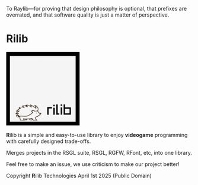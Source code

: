 To Raylib—for proving that design philosophy is optional, that prefixes are overrated, and that software quality is just a matter of perspective. 
# Rilib
![rilib Logo](https://github.com/ColleagueRiley/rilib/blob/main/logo.jpg?raw=true)

**R**ilib is a simple and easy-to-use library to enjoy **videogame** programming with carefully designed trade-offs.

Merges projects in the RSGL suite, RSGL, RGFW, RFont, etc, into one library.

Feel free to make an issue, we use criticism to make our project better! 

Copyright **R**ilib Technologies April 1st 2025 (Public Domain)
